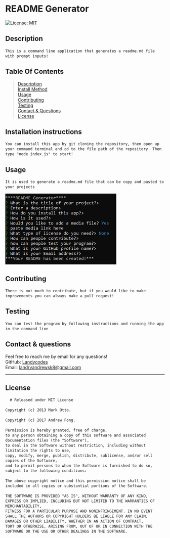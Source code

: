 # README Generator

  [![License: MIT](https://img.shields.io/badge/License-MIT-yellow.svg)](https://mit-license.org/)

  ## Description 
    This is a command line application that generates a readme.md file with prompt inputs!
 

  ## Table Of Contents
 >[Description](#description)<br/>
   >[Install Method](#installation-instructions)<br/>
   >[Usage](#usage)<br/>
   >[Contributing](#contributing)<br/>
   >[Testing](#testing)<br/>
   >[Contact & Questions](#contact--questions)<br/>
   >[License](#license)<br/>

  ## Installation instructions
 	You can install this app by git cloning the repository, then open up your command terminal and cd to the file path of the repository. Then type "node index.js" to start!
  ## Usage
 	It is used to generate a readme.md file that can be copy and pasted to your projects

  ![img](media-here\Capture.PNG)
  ## Contributing
 	There is not much to contribute, but if you would like to make improvements you can always make a pull request!
  ## Testing
 	You can test the program by following instructions and running the app in the command line
  ## Contact & questions
 Feel free to reach me by email for any questions!<br>
  GitHub: [Landycodes](https://github.com/Landycodes)<br>
  Email: landryandrewsk8@gmail.com
 ***
  ## License
 	  # Released under MIT License

    Copyright (c) 2013 Mark Otto.
    
    Copyright (c) 2017 Andrew Fong.
    
    Permission is hereby granted, free of charge,
    to any person obtaining a copy of this software and associated documentation files (the "Software"),
    to deal in the Software without restriction, including without limitation the rights to use,
    copy, modify, merge, publish, distribute, sublicense, and/or sell copies of the Software,
    and to permit persons to whom the Software is furnished to do so, subject to the following conditions:
    
    The above copyright notice and this permission notice shall be included in all copies or substantial portions of the Software.
    
    THE SOFTWARE IS PROVIDED "AS IS", WITHOUT WARRANTY OF ANY KIND, EXPRESS OR IMPLIED, INCLUDING BUT NOT LIMITED TO THE WARRANTIES OF MERCHANTABILITY,
    FITNESS FOR A PARTICULAR PURPOSE AND NONINFRINGEMENT. IN NO EVENT SHALL THE AUTHORS OR COPYRIGHT HOLDERS BE LIABLE FOR ANY CLAIM, DAMAGES OR OTHER LIABILITY, WHETHER IN AN ACTION OF CONTRACT,
    TORT OR OTHERWISE, ARISING FROM, OUT OF OR IN CONNECTION WITH THE SOFTWARE OR THE USE OR OTHER DEALINGS IN THE SOFTWARE.
